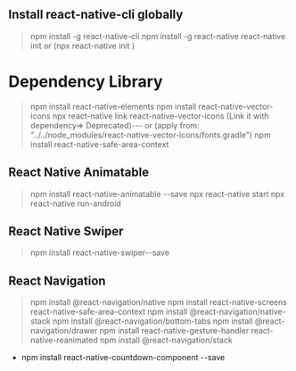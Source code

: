 ## Install react-native-cli globally

> npm install -g react-native-cli
> npm install -g react-native
> react-native init <ProjectName> or (npx react-native init <ProjectName>)

# Dependency Library

> npm install react-native-elements
> npm install react-native-vector-icons
> npx react-native link react-native-vector-icons (Link it with dependency=> Deprecated)---
> or (apply from: "../../node_modules/react-native-vector-icons/fonts.gradle")
> npm install react-native-safe-area-context

## React Native Animatable

> npm install react-native-animatable --save
> npx react-native start
> npx react-native run-android

## React Native Swiper

> npm install react-native-swiper--save

## React Navigation

> npm install @react-navigation/native
> npm install react-native-screens react-native-safe-area-context
> npm install @react-navigation/native-stack
> npm install @react-navigation/bottom-tabs
> npm install @react-navigation/drawer
> npm install react-native-gesture-handler react-native-reanimated
> npm install @react-navigation/stack

- npm install react-native-countdown-component --save
